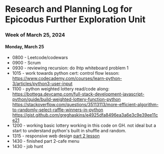 # Research and Planning Log for Epicodus Further Exploration Unit

### Week of March 25, 2024

#### Monday, March 25

* 0800 - Leetcode/codewars
* 0900 - Scrum
* 0930 - reviewing recursion: do lhtp whiteboard problem 1
* 1015 - work towards python cert: control flow lesson: https://www.codecademy.com/courses/learn-python-3/articles/python3-user-input
* 1100 - python weighted lottery read/code along: https://bottega.devcamp.com/full-stack-development-javascript-python/guide/build-weighted-lottery-function-python
https://stackoverflow.com/questions/35113113/more-efficient-algorithm-to-randomly-select-raffle-winners-in-python
https://gist.github.com/greghaskins/e4925dfa8496ea3a6e3c9e39ee11ce21
* 1200 - working basic lottery working in this code on GH. not ideal but a start to understand python's built in shuffle and random.
* 1315 - responsive web design [part 2 lesson](https://www.freecodecamp.org/learn/2022/responsive-web-design/)
* 1430 - finished part 2-cafe menu
* 1430 - job hunt
